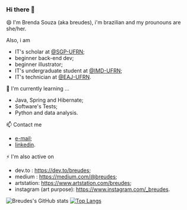 ### Hi there 👋

😄 I'm Brenda Souza (aka breudes), i'm brazilian and my prounouns are she/her.

Also, i am
  - IT's scholar at [@SGP-UFRN](https://sgp.ufrn.br/);
  - beginner back-end dev; 
  - beginner illustrator;
  - IT's undergraduate student at [@IMD-UFRN](https://imd.ufrn.br/portal/);
  - IT's technician at [@EAJ-UFRN](https://eaj.ufrn.br/).
  
🌱 I'm currently learning ... 
  - Java, Spring and Hibernate;
  - Software's Tests;
  - Python and data analysis.

📫 Contact me
  - [e-mail](breudes@outlook.com);
  - [linkedin](https://www.linkedin.com/in/brenda-souza-226278179/).
    
⚡ I'm also active on
  - dev.to : https://dev.to/breudes;
  - medium : https://medium.com/@breudes;
  - artstation: https://www.artstation.com/breudes;
  - instagram (art purpose): https://www.instagram.com/_breudes.

![Breudes's GitHub stats](https://github-readme-stats.vercel.app/api?username=breudes&show_icons=true)
[![Top Langs](https://github-readme-stats.vercel.app/api/top-langs/?username=breudes&layout=compact)](https://github.com/anuraghazra/github-readme-stats)
